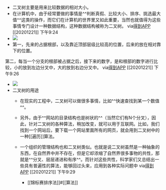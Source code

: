 - 二叉树主要是用来比较数据的相对大小。
- 在计算机中，由于经常要做的事情是^^判断真假、比较大小、排序、挑选最大值^^这类的操作，而它们在计算机的世界里又如此重要，当然也就值得为这些事情专门设计一种数据结构，这种数据结构被称为二叉树。
via[得到APP](https://www.dedao.cn/article/zl12vGeNAM0YVpd3MVdmxjOQBP5oLr)
[[20201221]] 下午9:24
- ![](https://firebasestorage.googleapis.com/v0/b/firescript-577a2.appspot.com/o/imgs%2Fapp%2Fxinyiheng%2FnIBlbICYqM.png?alt=media&token=e269fbd8-2c1a-451a-bfe2-a482ca49d19b)
- 第一，先来的占据根部，以及靠近顶部层级比较高的位置，后来的放在相对靠下的位置。

第二，每当一个分支的根部被占据之后，接下来的数字，是和根部的数字进行比较，小的放到左边分叉中，大的放到右边分叉中。
via[得到APP](https://www.dedao.cn/article/zl12vGeNAM0YVpd3MVdmxjOQBP5oLr)
[[20201221]] 下午9:26
- ![](https://firebasestorage.googleapis.com/v0/b/firescript-577a2.appspot.com/o/imgs%2Fapp%2Fxinyiheng%2Fq8SxlXuY5X.png?alt=media&token=e8e01422-c992-42c6-97d6-937ad8ba7957)
- 二叉树的用途
    - 在现实的工程中，二叉树可以做很多事情，比如^^快速查找到某一个数值^^。

    - 另外，由于^^网站的目录结构也是树状的^^（当然它们有N个分叉），因此，针对二叉树的各种算法，稍加改变，就可以用于互联网。比如，我们找到一个网站后，要下载一个网站里面所有的网页，就会用到二叉树中的一种[[遍历]]算法。
    - 一个组织的管理结构也和二叉树类似。也就是说二叉树虽然是一种抽象的东西，在自然界中并不存在，但是它却浓缩了自然界很多事物的共性，那就是^^分叉、层层递进和有序^^。而针对这些共性，科学家们又总结出一些具有普遍性的算法，能够回过头来，应用到各种实际问题中
via[得到APP](https://www.dedao.cn/article/zl12vGeNAM0YVpd3MVdmxjOQBP5oLr)
[[20201221]] 下午9:29
        - [[锦标赛排序法]]#[[算法]]
